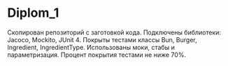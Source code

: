 # Diplom_1

Скопирован репозиторий с заготовкой кода.
Подключены библиотеки: Jacoco, Mockito, JUnit 4.
Покрыты тестами классы Bun, Burger, Ingredient, IngredientType.
Использованы моки, стабы и параметризация.
Процент покрытия тестами не ниже 70%.
